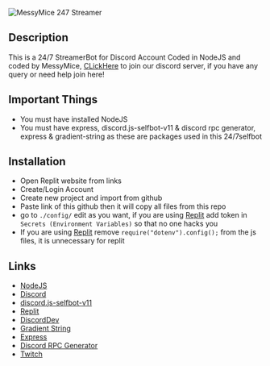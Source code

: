 ![MessyMice 247 Streamer](https://media.discordapp.net/attachments/998191531376783360/1008672652531077160/dkodj.jpg)

## Description
This is a 24/7 StreamerBot for Discord Account Coded in NodeJS and coded by MessyMice, [CLickHere](https://discord.gg/aCB6KckK) to join our discord server, if you have any query or need help join here!
## Important Things
- You must have installed NodeJS 
- You must have express, discord.js-selfbot-v11 & discord rpc generator, express & gradient-string as these are packages used in this 24/7selfbot
## Installation
- Open Replit website from links
- Create/Login Account
- Create new project and import from github
- Paste link of this github then it will copy all files from this repo
- go to `./config/` edit as you want, if you are using [Replit](https://replit.com) add token in `Secrets (Environment Variables)` so that no one hacks you
- If you are using [Replit](https://replit.com) remove `require("dotenv").config();` from the js files, it is unnecessary for replit
## Links
- [NodeJS](https://nodejs.org/en/)
- [Discord](https://discord.com/)
- [discord.js-selfbot-v11](https://www.npmjs.com/package/discord.js-selfbot-v11)
- [Replit](https://replit.com/)
- [DiscordDev](https://discord.com/developers)
- [Gradient String](https://www.npmjs.com/package/gradient-string)
- [Express](https://expressjs.com/)
- [Discord RPC Generator](https://www.npmjs.com/package/discordrpcgenerator)
- [Twitch](https://twitch.tv)
